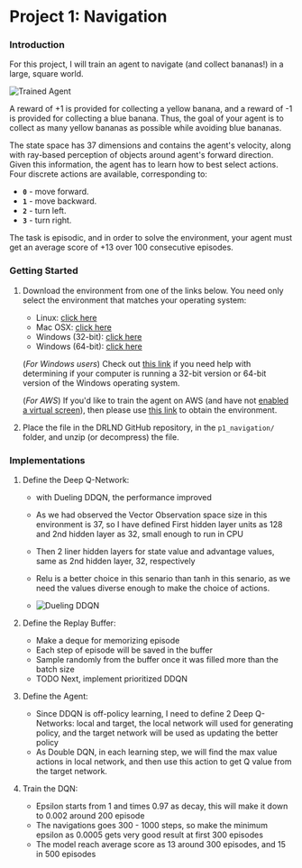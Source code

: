 [//]: # (Image References)

[image1]: https://user-images.githubusercontent.com/10624937/42135619-d90f2f28-7d12-11e8-8823-82b970a54d7e.gif "Trained Agent"
[image2]: https://miro.medium.com/max/561/1*n8UyR2HxQPudoBbZ6z4MjA.png "Dueling DDQN"

# Project 1: Navigation

### Introduction

For this project, I will train an agent to navigate (and collect bananas!) in a large, square world.  

![Trained Agent][image1]

A reward of +1 is provided for collecting a yellow banana, and a reward of -1 is provided for collecting a blue banana.  Thus, the goal of your agent is to collect as many yellow bananas as possible while avoiding blue bananas.  

The state space has 37 dimensions and contains the agent's velocity, along with ray-based perception of objects around agent's forward direction.  Given this information, the agent has to learn how to best select actions.  Four discrete actions are available, corresponding to:
- **`0`** - move forward.
- **`1`** - move backward.
- **`2`** - turn left.
- **`3`** - turn right.

The task is episodic, and in order to solve the environment, your agent must get an average score of +13 over 100 consecutive episodes.

### Getting Started

1. Download the environment from one of the links below.  You need only select the environment that matches your operating system:
    - Linux: [click here](https://s3-us-west-1.amazonaws.com/udacity-drlnd/P1/Banana/Banana_Linux.zip)
    - Mac OSX: [click here](https://s3-us-west-1.amazonaws.com/udacity-drlnd/P1/Banana/Banana.app.zip)
    - Windows (32-bit): [click here](https://s3-us-west-1.amazonaws.com/udacity-drlnd/P1/Banana/Banana_Windows_x86.zip)
    - Windows (64-bit): [click here](https://s3-us-west-1.amazonaws.com/udacity-drlnd/P1/Banana/Banana_Windows_x86_64.zip)
    
    (_For Windows users_) Check out [this link](https://support.microsoft.com/en-us/help/827218/how-to-determine-whether-a-computer-is-running-a-32-bit-version-or-64) if you need help with determining if your computer is running a 32-bit version or 64-bit version of the Windows operating system.

    (_For AWS_) If you'd like to train the agent on AWS (and have not [enabled a virtual screen](https://github.com/Unity-Technologies/ml-agents/blob/master/docs/Training-on-Amazon-Web-Service.md)), then please use [this link](https://s3-us-west-1.amazonaws.com/udacity-drlnd/P1/Banana/Banana_Linux_NoVis.zip) to obtain the environment.

2. Place the file in the DRLND GitHub repository, in the `p1_navigation/` folder, and unzip (or decompress) the file. 

### Implementations

1. Define the Deep Q-Network:
    - with Dueling DDQN, the performance improved
    - As we had observed the Vector Observation space size in this environment is 37, so I have defined First hidden layer units as 128 and 2nd hidden layer as 32, small enough to run in CPU
    - Then 2 liner hidden layers for state value and advantage values, same as 2nd hidden layer, 32, respectively
    - Relu is a better choice in this senario than tanh in this senario, as we need the values diverse enough to make the choice of actions.
    
    - ![Dueling DDQN][image2]

2. Define the Replay Buffer:
    - Make a deque for memorizing episode
    - Each step of episode will be saved in the buffer
    - Sample randomly from the buffer once it was filled more than the batch size
    - TODO Next, implement prioritized DDQN
    
3. Define the Agent:
    - Since DDQN is off-policy learning, I need to define 2 Deep Q-Networks: local and target, the local network will used for generating policy, and the target network will be used as updating the better policy
    - As Double DQN, in each learning step, we will find the max value actions in local network, and then use this action to get Q value from the target network.

4. Train the DQN:
    - Epsilon starts from 1 and times 0.97 as decay, this will make it down to 0.002 around 200 episode
    - The navigations goes 300 - 1000 steps, so make the minimum epsilon as 0.0005 gets very good result at first 300 episodes
    - The model reach average score as 13 around 300 episodes, and 15 in 500 episodes
    
    
